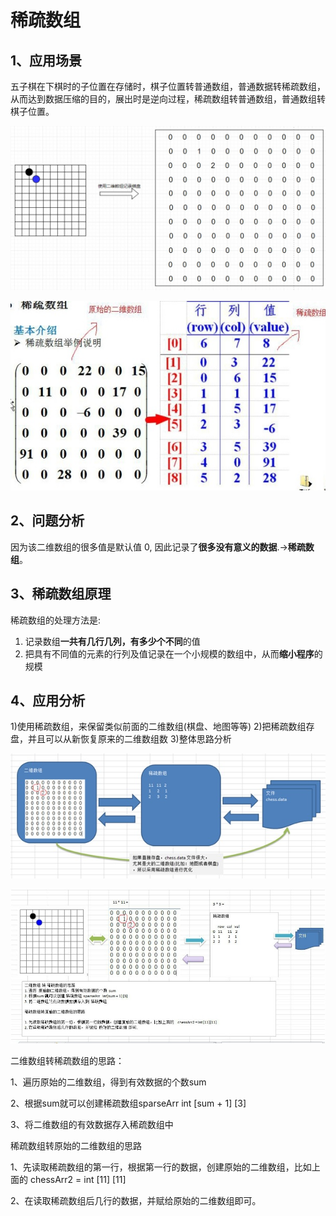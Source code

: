 # 稀疏数组

## 1、应用场景

五子棋在下棋时的子位置在存储时，棋子位置转普通数组，普通数据转稀疏数组，从而达到数据压缩的目的，展出时是逆向过程，稀疏数组转普通数组，普通数组转棋子位置。

![qizi](images/qizi.jpg)

![array-to-sparse](images/array-to-sparse.jpg)

## 2、问题分析

因为该二维数组的很多值是默认值 0, 因此记录了**很多没有意义的数据**.->**稀疏数组**。

## 3、稀疏数组原理

稀疏数组的处理方法是:
1) 记录数组**一共有几行几列，有多少个不同**的值
2) 把具有不同值的元素的行列及值记录在一个小规模的数组中，从而**缩小程序**的规模

## 4、应用分析

1)使用稀疏数组，来保留类似前面的二维数组(棋盘、地图等等)
2)把稀疏数组存盘，并且可以从新恢复原来的二维数组数
3)整体思路分析

![example1](images/example1.jpg)

![example2](images/example2.jpg)

二维数组转稀疏数组的思路：

1、遍历原始的二维数组，得到有效数据的个数sum

2、根据sum就可以创建稀疏数组sparseArr int [sum + 1] [3]

3、将二维数组的有效数据存入稀疏数组中

稀疏数组转原始的二维数组的思路

1、先读取稀疏数组的第一行，根据第一行的数据，创建原始的二维数组，比如上面的 chessArr2 = int [11] [11]

2、在读取稀疏数组后几行的数据，并赋给原始的二维数组即可。